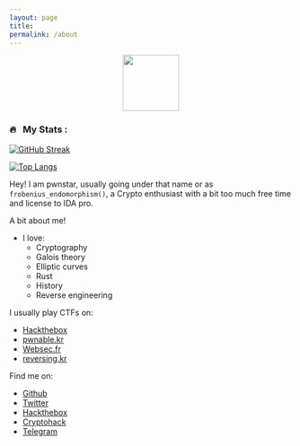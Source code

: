 ```yaml
---
layout: page
title: 
permalink: /about
---
```


<p align="center"><img src="https://media.giphy.com/media/M9gbBd9nbDrOTu1Mqx/giphy.gif" width="100"/></p>


### 🔥 &nbsp; My Stats :
[![GitHub Streak](http://github-readme-streak-stats.herokuapp.com?user=pwnstar1729&theme=dark&background=000000)](https://git.io/streak-stats)

[![Top Langs](https://github-readme-stats.vercel.app/api/top-langs/?username=pwnstar1729&layout=compact&theme=vision-friendly-dark)](https://github.com/anuraghazra/github-readme-stats)



Hey! I am pwnstar, usually going under that name or as ```frobenius_endomorphism()```, a Crypto enthusiast with a bit too much free time and license to IDA pro.

A bit about me!
  - I love:
      - Cryptography
      - Galois theory
      - Elliptic curves
      - Rust
      - History
      - Reverse engineering

I usually play CTFs on:
  - [Hackthebox](https://app.hackthebox.com)
  - [pwnable.kr](https://pwnable.kr/)
  - [Websec.fr](https://websec.fr/)
  - [reversing.kr](https://reversing.kr/)
    
Find me on: 
- [Github](https://github.com/pwnstar1729)
- [Twitter](https://twitter.com/pwn0graphy1)
- [Hackthebox](https://app.hackthebox.com/users/1512237)
- [Cryptohack](https://cryptohack.org/user/catmeowcat/)
- [Telegram](https://t.me/sudorm1)
